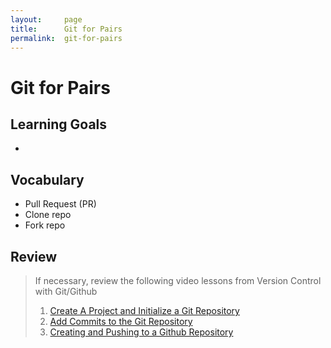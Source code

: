 ```yaml
---
layout:     page
title:      Git for Pairs
permalink:  git-for-pairs
---
```


# Git for Pairs

## Learning Goals
  * 

## Vocabulary
  * Pull Request (PR)
  * Clone repo
  * Fork repo

## Review
> If necessary, review the following video lessons from Version Control with Git/Github
  >1. [Create A Project and Initialize a Git Repository](https://www.loom.com/share/d3af392e059147a699ce6ac1af65d251)
  >1. [Add Commits to the Git Repository](https://www.loom.com/share/b7373e5aaad646c790965422719bb993)  
  >1. [Creating and Pushing to a Github Repository](https://www.loom.com/share/dba188a5f13e43059d9a84b630280c53)